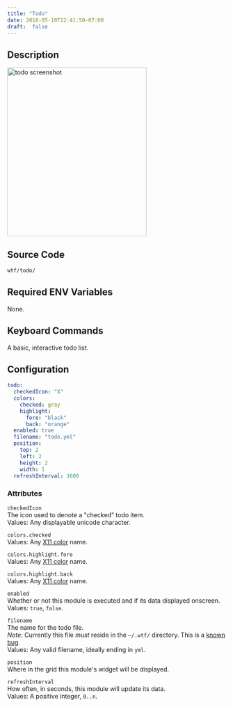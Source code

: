 ```yaml
---
title: "Todo"
date: 2018-05-10T12:41:50-07:00
draft:  false
---
```


## Description

<img src="/imgs/modules/todo.png" width="320" height="388" alt="todo screenshot" />

## Source Code

```bash
wtf/todo/
```

## Required ENV Variables

None.

## Keyboard Commands

A basic, interactive todo list.

## Configuration

```yaml
todo:
  checkedIcon: "X"
  colors:
    checked: gray
    highlight:
      fore: "black"
      back: "orange"
  enabled: true
  filename: "todo.yml"
  position:
    top: 2
    left: 2
    height: 2
    width: 1
  refreshInterval: 3600
```

### Attributes

`checkedIcon` <br />
The icon used to denote a "checked" todo item. <br />
Values: Any displayable unicode character.

`colors.checked` <br />
Values: Any <a href="https://en.wikipedia.org/wiki/X11_color_names">X11 color</a> name.

`colors.highlight.fore` <br />
Values: Any <a href="https://en.wikipedia.org/wiki/X11_color_names">X11 color</a> name.

`colors.highlight.back` <br />
Values: Any <a href="https://en.wikipedia.org/wiki/X11_color_names">X11 color</a> name.

`enabled` <br />
Whether or not this module is executed and if its data displayed onscreen. <br />
Values: `true`, `false`.

`filename` <br />
The name for the todo file. <br />
*Note:* Currently this file *must* reside in the `~/.wtf/` directory.
This is a <a href="https://github.com/senorprogrammer/wtf/issues/35">known bug</a>. <br />
Values: Any valid filename, ideally ending in `yml`.

`position` <br />
Where in the grid this module's widget will be displayed. <br />

`refreshInterval` <br />
How often, in seconds, this module will update its data. <br />
Values: A positive integer, `0..n`.
